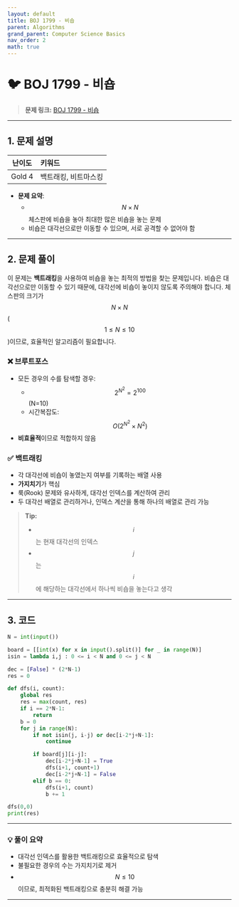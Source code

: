 ```yaml
---
layout: default
title: BOJ 1799 - 비숍
parent: Algorithms
grand_parent: Computer Science Basics
nav_order: 2
math: true
---
```


# 🐦 BOJ 1799 - 비숍

> **문제 링크:** [BOJ 1799 - 비숍](https://www.acmicpc.net/problem/1799)

---

## 1. 문제 설명

| 난이도 | 키워드         |
|:------:|:--------------|
| Gold 4 | 백트래킹, 비트마스킹 |

- **문제 요약**: 
  - $$N \times N$$ 체스판에 비숍을 놓아 최대한 많은 비숍을 놓는 문제
  - 비숍은 대각선으로만 이동할 수 있으며, 서로 공격할 수 없어야 함

---

## 2. 문제 풀이

이 문제는 **백트래킹**을 사용하여 비숍을 놓는 최적의 방법을 찾는 문제입니다. 비숍은 대각선으로만 이동할 수 있기 때문에, 대각선에 비숍이 놓이지 않도록 주의해야 합니다. 체스판의 크기가 $$N \times N$$ ($$1 \leq N \leq 10$$)이므로, 효율적인 알고리즘이 필요합니다.

### ❌ 브루트포스

- 모든 경우의 수를 탐색할 경우:
  - $$2^{N^2} = 2^{100}$$ (N=10)
  - 시간복잡도: $$O(2^{N^2} \times N^2)$$
- **비효율적**이므로 적합하지 않음

### ✅ 백트래킹

- 각 대각선에 비숍이 놓였는지 여부를 기록하는 배열 사용
- **가지치기**가 핵심
- 룩(Rook) 문제와 유사하게, 대각선 인덱스를 계산하여 관리
- 두 대각선 배열로 관리하거나, 인덱스 계산을 통해 하나의 배열로 관리 가능

> **Tip:**
> - $$i$$는 현재 대각선의 인덱스
> - $$j$$는 $$i$$에 해당하는 대각선에서 하나씩 비숍을 놓는다고 생각

---

## 3. 코드

```python
N = int(input())

board = [[int(x) for x in input().split()] for _ in range(N)]
isin = lambda i,j : 0 <= i < N and 0 <= j < N

dec = [False] * (2*N-1)
res = 0

def dfs(i, count):
    global res
    res = max(count, res)
    if i == 2*N-1:
        return
    b = 0
    for j in range(N):
        if not isin(j, i-j) or dec[i-2*j+N-1]: 
            continue

        if board[j][i-j]:
            dec[i-2*j+N-1] = True
            dfs(i+1, count+1)
            dec[i-2*j+N-1] = False
        elif b == 0:
            dfs(i+1, count)
            b += 1

dfs(0,0)
print(res)
```

---

### 💡 풀이 요약

- 대각선 인덱스를 활용한 백트래킹으로 효율적으로 탐색
- 불필요한 경우의 수는 가지치기로 제거
- $$N \leq 10$$이므로, 최적화된 백트래킹으로 충분히 해결 가능

---